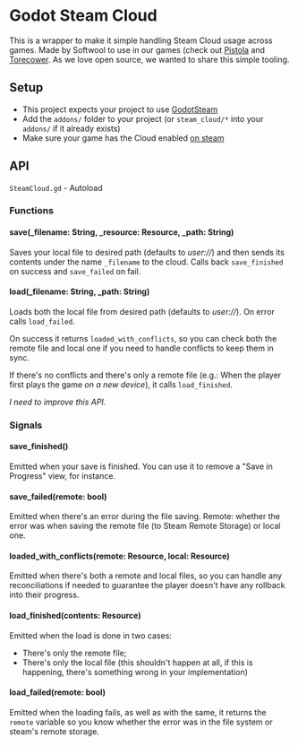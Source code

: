 # Godot Steam Cloud

This is a wrapper to make it simple handling Steam Cloud usage across games. Made by Softwool to use in our games (check out [Pistola](https://store.steampowered.com/app/1956400/PISTOLA/) and [Torecower](https://store.steampowered.com/app/2210670/Torecower/). As we love open source, we wanted to share this simple tooling.

## Setup

- This project expects your project to use [GodotSteam](https://github.com/gramps/godotsteam)
- Add the `addons/` folder to your project (or `steam_cloud/*` into your `addons/` if it already exists)
- Make sure your game has the Cloud enabled [on steam](https://partner.steamgames.com/doc/features/cloud)

## API

`SteamCloud.gd` - Autoload

### Functions

#### save(\_filename: String, \_resource: Resource, \_path: String)

Saves your local file to desired path (defaults to _user://_) and then sends its contents under the name `_filename` to the cloud.
Calls back `save_finished` on success and `save_failed` on fail.

#### load(\_filename: String, \_path: String)

Loads both the local file from desired path (defaults to _user://_).
On error calls `load_failed`.

On success it returns `loaded_with_conflicts`, so you can check both the remote file and local one if you need to handle conflicts to keep them in sync.

If there's no conflicts and there's only a remote file (e.g.: When the player first plays the game _on a new device_), it calls `load_finished`.

_I need to improve this API._

### Signals

#### save_finished()

Emitted when your save is finished. You can use it to remove a "Save in Progress" view, for instance.

#### save_failed(remote: bool)

Emitted when there's an error during the file saving.
Remote: whether the error was when saving the remote file (to Steam Remote Storage) or local one.

#### loaded_with_conflicts(remote: Resource, local: Resource)

Emitted when there's both a remote and local files, so you can handle any reconciliations if needed to guarantee the player doesn't have any rollback into their progress.

#### load_finished(contents: Resource)

Emitted when the load is done in two cases:

- There's only the remote file;
- There's only the local file (this shouldn't happen at all, if this is happening, there's something wrong in your implementation)

#### load_failed(remote: bool)

Emitted when the loading fails, as well as with the same, it returns the `remote` variable so you know whether the error was in the file system or steam's remote storage.
